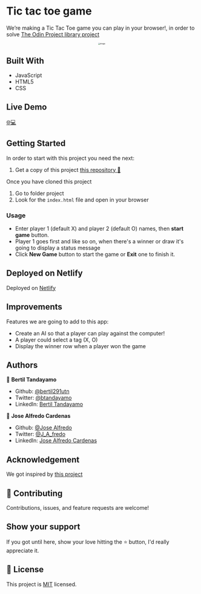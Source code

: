 # Tic tac toe game

We’re making a Tic Tac Toe game you can play in your browser!, in order to solve [The Odin Project library project](https://www.theodinproject.com/courses/javascript/lessons/tic-tac-toe-javascript)

<div style="text-align: center;"><img src="https://user-images.githubusercontent.com/24902525/87352444-a66ce080-c520-11ea-822c-60b9ebb2b1e6.png" alt="image" style="zoom: 33%;" /></div>



## Built With 

- JavaScript
- HTML5
- CSS

## Live Demo

[:globe_with_meridians::computer:](https://zealous-pare-deb891.netlify.app/)


## Getting Started

In order to start with this project you need the next:

1. Get a copy of this project [this repository :blue_book:](https://github.com/bertil291utn/tic-tac-toe-js.git)

Once you have cloned this project
1. Go to folder project 
2. Look for the `index.html` file and open in your browser

### Usage

- Enter player 1 (default X) and player 2 (default O) names, then **start game** button.
- Player 1 goes first and like so on, when there's a winner or draw it's going to display a status message
- Click **New Game** button to start the game or **Exit** one to finish it.

## Deployed on Netlify

Deployed on [Netlify](http://netlify.com/)  

## Improvements

Features we are going to add to this app:
- Create an AI so that a player can play against the computer!
- A player could select a tag (X, O)
- Display the winner row when a player won the game

## Authors

👤 **Bertil Tandayamo**

- Github: [@bertil291utn](https://github.com/bertil291utn)
- Twitter: [@btandayamo](https://twitter.com/batandayamo)
- LinkedIn: [Bertil Tandayamo](http://bit.ly/bertil_linkedin)

👤 **Jose Alfredo Cardenas**

- Github: [@Jose Alfredo](https://github.com/NewIncome)
- Twitter: [@J_A_fredo](https://twitter.com/J_A_fredo)
- LinkedIn: [Jose Alfredo Cardenas](https://www.linkedin.com/in/j-alfredo-c/)

## Acknowledgement

We got inspired by [this project](https://pret3nti0u5.github.io/Digital-Library/)  

## 🤝 Contributing

Contributions, issues, and feature requests are welcome!

## Show your support

If you got until here, show your love hitting the ⭐️ button, I'd really appreciate it.

## 📝 License

This project is [MIT](LICENSE) licensed.
